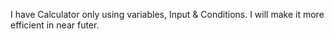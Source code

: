 I have Calculator only using variables, Input & Conditions.
I will make it more efficient in near futer.
